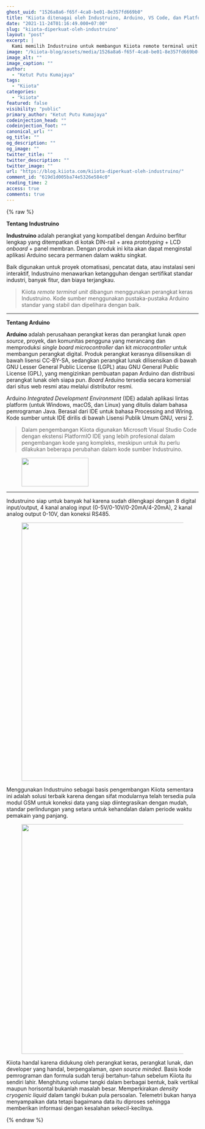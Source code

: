 ```yaml
---
ghost_uuid: "1526a8a6-f65f-4ca8-be01-8e357fd669b0"
title: "Kiiota ditenagai oleh Industruino, Arduino, VS Code, dan PlatformIO"
date: "2021-11-24T01:16:49.000+07:00"
slug: "kiiota-diperkuat-oleh-industruino"
layout: "post"
excerpt: |
  Kami memilih Industruino untuk membangun Kiiota remote terminal unit dengan alasan kemudahan integrasi, dukungan pustaka yang luas Arduino, dan jaminan kehandalan standar industri.
image: "/kiiota-blog/assets/media/1526a8a6-f65f-4ca8-be01-8e357fd669b0-ir_attachment_207.jpeg"
image_alt: ""
image_caption: ""
author:
  - "Ketut Putu Kumajaya"
tags:
  - "Kiiota"
categories:
  - "kiiota"
featured: false
visibility: "public"
primary_author: "Ketut Putu Kumajaya"
codeinjection_head: ""
codeinjection_foot: ""
canonical_url: ""
og_title: ""
og_description: ""
og_image: ""
twitter_title: ""
twitter_description: ""
twitter_image: ""
url: "https://blog.kiiota.com/kiiota-diperkuat-oleh-industruino/"
comment_id: "619d1d005ba74e5326e584c0"
reading_time: 2
access: true
comments: true
---
```


{% raw %}
<p><strong>Tentang Industruino</strong></p><p><strong>Industruino </strong>adalah perangkat yang kompatibel dengan Arduino berfitur lengkap yang ditempatkan di kotak DIN-rail + area <em>prototyping </em>+ LCD <em>onboard </em>+ panel membran. Dengan produk ini kita akan dapat menginstal aplikasi Arduino secara permanen dalam waktu singkat.</p><p>Baik digunakan untuk proyek otomatisasi, pencatat data, atau instalasi seni interaktif, Industruino menawarkan ketangguhan dengan sertifikat standar industri, banyak fitur, dan biaya terjangkau.</p><blockquote>Kiiota <em>remote terminal unit</em> dibangun menggunakan perangkat keras Industruino. Kode sumber menggunakan pustaka-pustaka Arduino standar yang stabil dan dipelihara dengan baik.</blockquote><hr><p><strong>Tentang Arduino</strong></p><p><strong>Arduino </strong>adalah perusahaan perangkat keras dan perangkat lunak <em>open source</em>, proyek, dan komunitas pengguna yang merancang dan memproduksi <em>single board microcontroller</em> dan kit <em>microcontroller</em> untuk membangun perangkat digital. Produk perangkat kerasnya dilisensikan di bawah lisensi CC-BY-SA, sedangkan perangkat lunak dilisensikan di bawah GNU Lesser General Public License (LGPL) atau GNU General Public License (GPL), yang mengizinkan pembuatan papan Arduino dan distribusi perangkat lunak oleh siapa pun. <em>Board </em>Arduino tersedia secara komersial dari situs web resmi atau melalui distributor resmi.</p><p>Arduino <em>Integrated Development Environment</em> (IDE) adalah aplikasi lintas platform (untuk Windows, macOS, dan Linux) yang ditulis dalam bahasa pemrograman Java. Berasal dari IDE untuk bahasa Processing and Wiring. Kode sumber untuk IDE dirilis di bawah Lisensi Publik Umum GNU, versi 2.</p><blockquote>Dalam pengembangan Kiiota digunakan Microsoft Visual Studio Code dengan ekstensi PlatformIO IDE yang lebih profesional dalam pengembangan kode yang kompleks, meskipun untuk itu perlu dilakukan beberapa perubahan dalam kode sumber Industruino.</blockquote><figure class="kg-card kg-image-card"><img src="/kiiota-blog/assets/media/1526a8a6-f65f-4ca8-be01-8e357fd669b0-vscode_platformio-1.png" class="kg-image" alt loading="lazy" width="175" height="75"></figure><hr><p>Industruino siap untuk banyak hal karena sudah dilengkapi dengan 8 digital input/output, 4 kanal analog input (0-5V/0-10V/0-20mA/4-20mA), 2 kanal analog output 0-10V, dan koneksi RS485.</p><figure class="kg-card kg-image-card"><img src="/kiiota-blog/assets/media/1526a8a6-f65f-4ca8-be01-8e357fd669b0-ir_attachment_8352-2.jpeg" class="kg-image" alt loading="lazy" width="900" height="675" srcset="https://blog.kiiota.com/content/images/size/w600/2021/11/ir_attachment_8352-2.jpeg 600w, /kiiota-blog/assets/media/1526a8a6-f65f-4ca8-be01-8e357fd669b0-ir_attachment_8352-2.jpeg 900w" sizes="(min-width: 720px) 720px"></figure><p>Menggunakan Industruino sebagai basis pengembangan Kiiota sementara ini adalah solusi terbaik karena dengan sifat modularnya telah tersedia pula modul GSM untuk koneksi data yang siap diintegrasikan dengan mudah, standar perlindungan yang setara untuk kehandalan dalam periode waktu pemakain yang panjang.</p><figure class="kg-card kg-image-card"><img src="/kiiota-blog/assets/media/1526a8a6-f65f-4ca8-be01-8e357fd669b0-ir_attachment_8260.jpeg" class="kg-image" alt loading="lazy" width="900" height="600" srcset="https://blog.kiiota.com/content/images/size/w600/2021/11/ir_attachment_8260.jpeg 600w, /kiiota-blog/assets/media/1526a8a6-f65f-4ca8-be01-8e357fd669b0-ir_attachment_8260.jpeg 900w" sizes="(min-width: 720px) 720px"></figure><p>Kiiota handal karena didukung oleh perangkat keras, perangkat lunak, dan developer yang handal, berpengalaman, <em>open source minded</em>. Basis kode pemrograman dan formula sudah teruji bertahun-tahun sebelum Kiiota itu sendiri lahir. Menghitung volume tangki dalam berbagai bentuk, baik vertikal maupun horisontal bukanlah masalah besar. Memperkirakan <em>density cryogenic liquid</em> dalam tangki bukan pula persoalan. Telemetri bukan hanya menyampaikan data tetapi bagaimana data itu diproses sehingga memberikan informasi dengan kesalahan sekecil-kecilnya.</p>
{% endraw %}